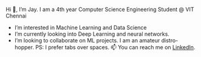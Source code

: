 Hi 👋, I’m Jay. I am a 4th year Computer Science Engineering Student @ VIT Chennai
- I’m interested in Machine Learning and Data Science
- I’m currently looking into Deep Learning and neural networks.
- I’m looking to collaborate on ML projects.
I am an amateur distro-hopper.
PS: I prefer tabs over spaces.
📫 You can reach me on [LinkedIn](https://www.linkedin.com/in/jay-gupta-2k/).

<!---
jaygupta-2k/jaygupta-2k is a ✨ special ✨ repository because its `README.md` (this file) appears on your GitHub profile.
You can click the Preview link to take a look at your changes.
--->
